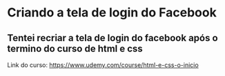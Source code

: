 # Criando a tela de login do Facebook

## Tentei recriar a tela de login do facebook após o termino do curso de html e css
Link do curso: https://www.udemy.com/course/html-e-css-o-inicio
